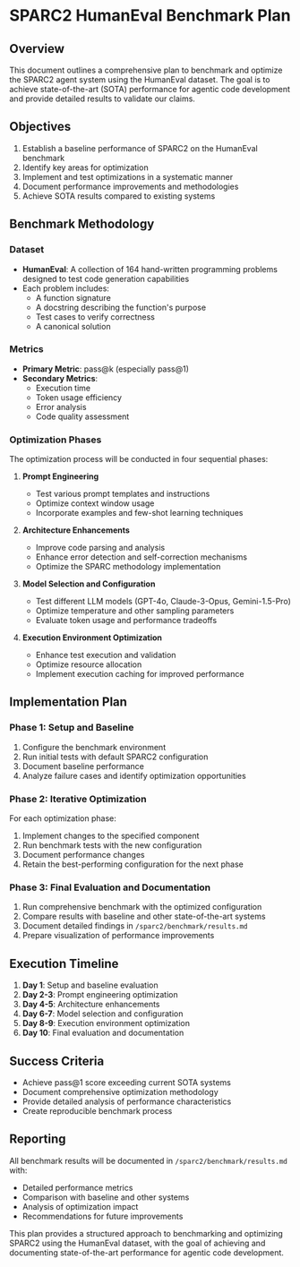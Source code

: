# SPARC2 HumanEval Benchmark Plan

## Overview

This document outlines a comprehensive plan to benchmark and optimize the SPARC2 agent system using the HumanEval dataset. The goal is to achieve state-of-the-art (SOTA) performance for agentic code development and provide detailed results to validate our claims.

## Objectives

1. Establish a baseline performance of SPARC2 on the HumanEval benchmark
2. Identify key areas for optimization
3. Implement and test optimizations in a systematic manner
4. Document performance improvements and methodologies
5. Achieve SOTA results compared to existing systems

## Benchmark Methodology

### Dataset

- **HumanEval**: A collection of 164 hand-written programming problems designed to test code generation capabilities
- Each problem includes:
  - A function signature
  - A docstring describing the function's purpose
  - Test cases to verify correctness
  - A canonical solution

### Metrics

- **Primary Metric**: pass@k (especially pass@1)
- **Secondary Metrics**:
  - Execution time
  - Token usage efficiency
  - Error analysis
  - Code quality assessment

### Optimization Phases

The optimization process will be conducted in four sequential phases:

1. **Prompt Engineering**
   - Test various prompt templates and instructions
   - Optimize context window usage
   - Incorporate examples and few-shot learning techniques

2. **Architecture Enhancements**
   - Improve code parsing and analysis
   - Enhance error detection and self-correction mechanisms
   - Optimize the SPARC methodology implementation

3. **Model Selection and Configuration**
   - Test different LLM models (GPT-4o, Claude-3-Opus, Gemini-1.5-Pro)
   - Optimize temperature and other sampling parameters
   - Evaluate token usage and performance tradeoffs

4. **Execution Environment Optimization**
   - Enhance test execution and validation
   - Optimize resource allocation
   - Implement execution caching for improved performance

## Implementation Plan

### Phase 1: Setup and Baseline

1. Configure the benchmark environment
2. Run initial tests with default SPARC2 configuration
3. Document baseline performance
4. Analyze failure cases and identify optimization opportunities

### Phase 2: Iterative Optimization

For each optimization phase:

1. Implement changes to the specified component
2. Run benchmark tests with the new configuration
3. Document performance changes
4. Retain the best-performing configuration for the next phase

### Phase 3: Final Evaluation and Documentation

1. Run comprehensive benchmark with the optimized configuration
2. Compare results with baseline and other state-of-the-art systems
3. Document detailed findings in `/sparc2/benchmark/results.md`
4. Prepare visualization of performance improvements

## Execution Timeline

1. **Day 1**: Setup and baseline evaluation
2. **Day 2-3**: Prompt engineering optimization
3. **Day 4-5**: Architecture enhancements
4. **Day 6-7**: Model selection and configuration
5. **Day 8-9**: Execution environment optimization
6. **Day 10**: Final evaluation and documentation

## Success Criteria

- Achieve pass@1 score exceeding current SOTA systems
- Document comprehensive optimization methodology
- Provide detailed analysis of performance characteristics
- Create reproducible benchmark process

## Reporting

All benchmark results will be documented in `/sparc2/benchmark/results.md` with:

- Detailed performance metrics
- Comparison with baseline and other systems
- Analysis of optimization impact
- Recommendations for future improvements

This plan provides a structured approach to benchmarking and optimizing SPARC2 using the HumanEval dataset, with the goal of achieving and documenting state-of-the-art performance for agentic code development.